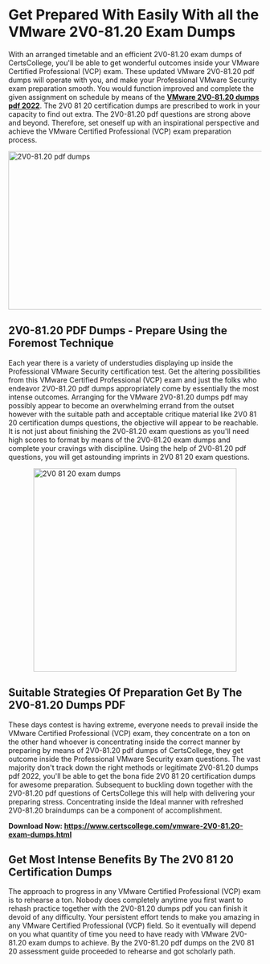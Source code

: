 <h1><strong>Get Prepared With Easily With all the VMware 2V0-81.20 Exam Dumps&nbsp;</strong></h1>
<p><span style="font-weight: 400;">With an arranged timetable and an efficient  2V0-81.20 exam dumps of CertsCollege, you'll be able to get wonderful outcomes inside your VMware Certified Professional (VCP) exam. These updated VMware 2V0-81.20 pdf dumps will operate with you, and make your Professional VMware Security exam preparation smooth. You would function improved and complete the given assignment on schedule by means of the <strong><a href="https://www.certscollege.com/vmware-2V0-81.20-exam-dumps.html">VMware 2V0-81.20 dumps pdf 2022</a></strong>. The 2V0 81 20 certification dumps are prescribed to work in your capacity to find out extra. The  2V0-81.20 pdf questions are strong above and beyond. Therefore, set oneself up with an inspirational perspective and achieve the VMware Certified Professional (VCP) exam preparation process.&nbsp;</span></p>
<p><span style="font-weight: 400;"><img style="display: block; margin-left: auto; margin-right: auto;" src="https://i.ibb.co/CPDK3ps/Yellow-and-Blue-Initiative-Blog-Banner.png" alt="2V0-81.20 pdf dumps" width="559" height="315" /></span></p>
<h2><strong>2V0-81.20 PDF Dumps - Prepare Using the Foremost Technique</strong></h2>
<p><span style="font-weight: 400;">Each year there is a variety of understudies displaying up inside the Professional VMware Security certification test. Get the altering possibilities from this VMware Certified Professional (VCP) exam and just the folks who endeavor 2V0-81.20 pdf dumps appropriately come by essentially the most intense outcomes. Arranging for the VMware 2V0-81.20 dumps pdf may possibly appear to become an overwhelming errand from the outset however with the suitable path and acceptable critique material like 2V0 81 20 certification dumps questions, the objective will appear to be reachable. It is not just about finishing the 2V0-81.20 exam questions as you'll need high scores to format by means of the 2V0-81.20 exam dumps and complete your cravings with discipline. Using the help of 2V0-81.20 pdf questions, you will get astounding imprints in 2V0 81 20 exam questions.</span></p>
<p><span style="font-weight: 400;"><a href="https://tinyurl.com/47rayv7w"><img style="display: block; margin-left: auto; margin-right: auto;" src="https://i.ibb.co/9tMrhdY/Teacher-Appreciation-Invitation.png" alt="2V0 81 20 exam dumps " width="404" height="404" /></a></span></p>
<h2><strong>Suitable Strategies Of Preparation Get By The 2V0-81.20 Dumps PDF</strong></h2>
<p><span style="font-weight: 400;">These days contest is having extreme, everyone needs to prevail inside the VMware Certified Professional (VCP) exam, they concentrate on a ton on the other hand whoever is concentrating inside the correct manner by preparing by means of 2V0-81.20 pdf dumps of CertsCollege, they get outcome inside the Professional VMware Security exam questions. The vast majority don't track down the right methods or legitimate 2V0-81.20 dumps pdf 2022, you'll be able to get the bona fide 2V0 81 20 certification dumps for awesome preparation. Subsequent to buckling down together with the  2V0-81.20 pdf questions of CertsCollege this will help with delivering your preparing stress. Concentrating inside the Ideal manner with refreshed 2V0-81.20 braindumps can be a component of accomplishment.</span></p>
<p><span style="font-weight: 400;"><strong>Download Now: <a href="https://www.certscollege.com/vmware-2V0-81.20-exam-dumps.html">https://www.certscollege.com/vmware-2V0-81.20-exam-dumps.html</a></strong></span></p>
<h2><strong>Get Most Intense Benefits By The 2V0 81 20 Certification Dumps</strong></h2>
<p><span style="font-weight: 400;">The approach to progress in any VMware Certified Professional (VCP) exam is to rehearse a ton. Nobody does completely anytime you first want to rehash practice together with the 2V0-81.20 dumps pdf you can finish it devoid of any difficulty. Your persistent effort tends to make you amazing in any VMware Certified Professional (VCP) field. So it eventually will depend on you what quantity of time you need to have ready with VMware 2V0-81.20 exam dumps to achieve. By the 2V0-81.20 pdf dumps on the 2V0 81 20 assessment guide proceeded to rehearse and got scholarly path.</span></p>
